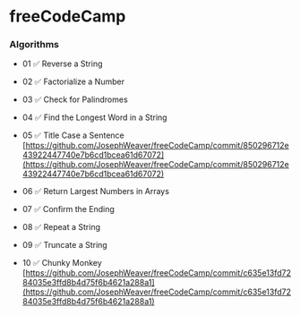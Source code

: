 # freeCodeCamp

### Algorithms

- 01 ✅ Reverse a String
- 02 ✅ Factorialize a Number
- 03 ✅ Check for Palindromes
- 04 ✅ Find the Longest Word in a String
- 05 ✅ Title Case a Sentence
[https://github.com/JosephWeaver/freeCodeCamp/commit/850296712e43922447740e7b6cd1bcea61d67072](https://github.com/JosephWeaver/freeCodeCamp/commit/850296712e43922447740e7b6cd1bcea61d67072)

- 06 ✅ Return Largest Numbers in Arrays
- 07 ✅ Confirm the Ending
- 08 ✅ Repeat a String
- 09 ✅ Truncate a String
- 10 ✅ Chunky Monkey
[https://github.com/JosephWeaver/freeCodeCamp/commit/c635e13fd7284035e3ffd8b4d75f6b4621a288a1](https://github.com/JosephWeaver/freeCodeCamp/commit/c635e13fd7284035e3ffd8b4d75f6b4621a288a1)
